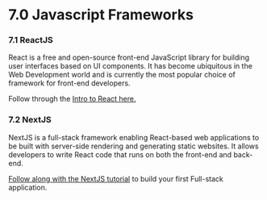 # 7.0 Javascript Frameworks

### 7.1 ReactJS

React is a free and open-source front-end JavaScript library for building user interfaces based on UI components. It has become ubiquitous in the Web Development world and is currently the most popular choice of framework for front-end developers.

Follow through the [Intro to React here.](https://www.theodinproject.com/lessons/node-path-javascript-react-introduction)

### 7.2 NextJS

NextJS is a full-stack framework enabling React-based web applications to be built with server-side rendering and generating static websites. It allows developers to write React code that runs on both the front-end and back-end.

[Follow along with the NextJS tutorial](https://nextjs.org/learn/basics/create-nextjs-app) to build your first Full-stack application.&#x20;

